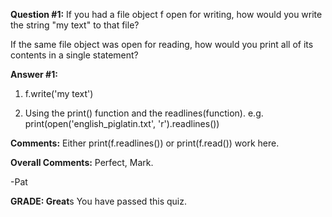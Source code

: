 ﻿**Question #1:**
If you had a file object f open for writing, how would you write the string "my text" to that file?

If the same file object was open for reading, how would you print all of its contents in a single statement?

**Answer #1:**
1. f.write('my text')

2. Using the print() function and the readlines(function). e.g.
print(open('english_piglatin.txt', 'r').readlines())

**Comments:**
Either print(f.readlines()) or print(f.read()) work here.

**Overall Comments:**
 Perfect, Mark.

-Pat

**GRADE: Great**s
 You have passed this quiz.
